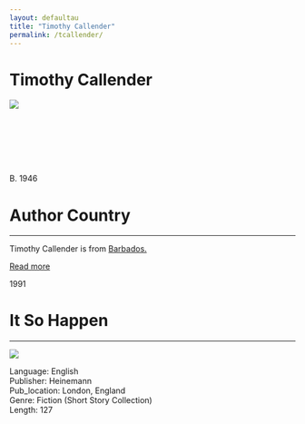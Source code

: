 ```yaml
---
layout: defaultau
title: "Timothy Callender"
permalink: /tcallender/
---
```

<!-- partial:index.partial.html -->
<div class="content">
    <h1>Timothy Callender</h1>
    <div class="quote">
        <div><img src="https://barbadostoday.bb/wp-content/uploads/2021/03/Timothy-Callender-in-library-960x923.jpg" class="logo"></div>
    </div>
    <div class="timeline">
        <div style="padding-bottom:100px;"></div>
        <div class="block">
            <div class="date right"><p class="right"> B. 1946 </p></div>
            <div class="dot"></div>
            <div class="left first">
            <div class="author_country">
                <h1>Author Country</h1><hr>
          <div class="aclocation">   <p> Timothy Callender is from <a href="http://localhost:4000/12"> Barbados.</a></p> </div>
                <div class="acreadmore"><a href="#" target="_blank">Read more</a></div>
            </div>
            </div>
        </div>
        <div class="block">
            <div class="date right"><p class="right hide">1991</p></div>
            <div class="dot"></div>
            <div class="left hide">
                <h1>It So Happen</h1><hr>
                <p><img src="https://images-na.ssl-images-amazon.com/images/I/51ITylfYm1L._SX311_BO1,204,203,200_.jpg"></p>
                <p>
                Language: English <br/>
                Publisher: Heinemann <br/>
                Pub_location: London, England <br/>
                Genre: Fiction (Short Story Collection)<br/>
                Length: 127 <br/>
                </p>
            </div>
        </div>
</div>
